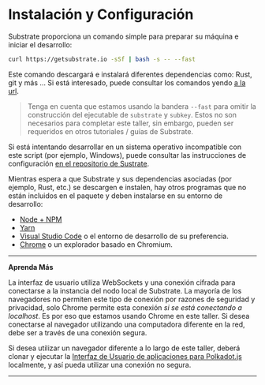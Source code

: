 Instalación y Configuración
===

Substrate proporciona un comando simple para preparar su máquina e iniciar el desarrollo:

```bash
curl https://getsubstrate.io -sSf | bash -s -- --fast
```

Este comando descargará e instalará diferentes dependencias como: Rust, git y más ... Si está interesado, puede consultar los comandos yendo [a la url](https://getsubstrate.io).

> Tenga en cuenta que estamos usando la bandera `--fast` para omitir la construcción del ejecutable de `substrate` y `subkey`. Estos no son necesarios para completar este taller, sin embargo, pueden ser requeridos en otros tutoriales / guías de Substrate.

Si está intentando desarrollar en un sistema operativo incompatible con este script (por ejemplo, Windows), puede consultar las instrucciones de configuración [en el repositorio de Sustrate](https://github.com/paritytech/substrate#61-hacking-on-substrate).

Mientras espera a que Substrate y sus dependencias asociadas (por ejemplo, Rust, etc.) se descargen e instalen, hay otros programas que no están incluidos en el paquete y deben instalarse en su entorno de desarrollo:

 - [Node + NPM](https://nodejs.org/en/download/)
 - [Yarn](https://yarnpkg.com)
 - [Visual Studio Code](https://code.visualstudio.com/) o el entorno de desarrollo de su preferencia.
 - [Chrome](https://www.google.com/chrome/) o un explorador basado en Chromium.

---

**Aprenda Más**

La interfaz de usuario utiliza WebSockets y una conexión cifrada para conectarse a la instancia del nodo local de Substrate. La mayoría de los navegadores no permiten este tipo de conexión por razones de seguridad y privacidad, solo Chrome permite esta conexión _si se está conectando a localhost_. Es por eso que estamos usando Chrome en este taller. Si desea conectarse al navegador utilizando una computadora diferente en la red, debe ser a través de una conexión segura.

Si desea utilizar un navegador diferente a lo largo de este taller, deberá clonar y ejecutar la [Interfaz de Usuario de aplicaciones para Polkadot.js](https://github.com/polkadot-js/apps) localmente, y así pueda utilizar una conexión no segura.

---